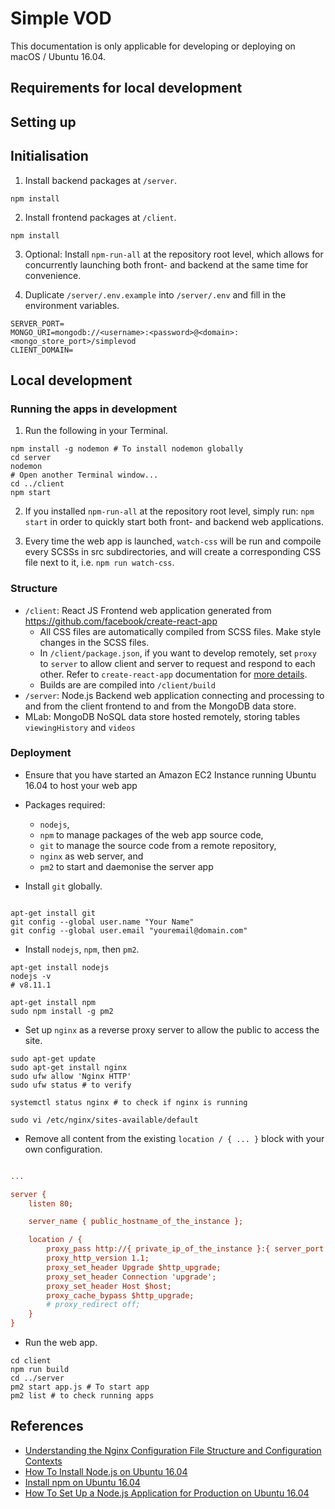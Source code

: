 # Simple VOD

This documentation is only applicable for developing or deploying on macOS / Ubuntu 16.04.

## Requirements for local development

## Setting up

## Initialisation ##

1. Install backend packages at `/server`.

```shell
npm install
```
2. Install frontend packages at `/client`.

```shell
npm install
```
3. Optional: Install `npm-run-all` at the repository root level, which allows for concurrently launching both front- and backend at the same time for convenience.

4. Duplicate `/server/.env.example` into `/server/.env` and fill in the environment variables.

```shell
SERVER_PORT=
MONGO_URI=mongodb://<username>:<password>@<domain>:<mongo_store_port>/simplevod
CLIENT_DOMAIN=
```

## Local development ##

### Running the apps in development

1. Run the following in your Terminal.

```shell
npm install -g nodemon # To install nodemon globally
cd server
nodemon
# Open another Terminal window...
cd ../client
npm start
```

2. If you installed `npm-run-all` at the repository root level, simply run: `npm start` in order to quickly start both front- and backend web applications.

3. Every time the web app is launched, `watch-css` will be run and compoile every SCSSs in src subdirectories, and will create a corresponding CSS file next to it, i.e. `npm run watch-css`.

### Structure

- `/client`: React JS Frontend web application generated from https://github.com/facebook/create-react-app
	- All CSS files are automatically compiled from SCSS files. Make style changes in the SCSS files.
	- In `/client/package.json`, if you want to develop remotely, set `proxy` to `server` to allow client and server to request and respond to each other. Refer to `create-react-app` documentation for [more details](https://github.com/facebook/create-react-app/blob/master/packages/react-scripts/template/README.md#configuring-the-proxy-manually).
	- Builds are are compiled into `/client/build`
- `/server`: Node.js Backend web application connecting and processing to and from the client frontend to and from the MongoDB data store.
- MLab: MongoDB NoSQL data store hosted remotely, storing tables `viewingHistory` and `videos`

### Deployment

- Ensure that you have started an Amazon EC2 Instance running Ubuntu 16.04 to host your web app
- Packages required:
	- `nodejs`,
	- `npm` to manage packages of the web app source code,
	- `git` to manage the source code from a remote repository,
	- `nginx` as web server, and
	- `pm2` to start and daemonise the server app

- Install `git` globally.

```shell

apt-get install git
git config --global user.name "Your Name"
git config --global user.email "youremail@domain.com"
```

- Install `nodejs`, `npm`, then `pm2`.

```shell
apt-get install nodejs
nodejs -v
# v8.11.1

apt-get install npm
sudo npm install -g pm2

```

- Set up `nginx` as a reverse proxy server to allow the public to access the site.

```shell
sudo apt-get update
sudo apt-get install nginx
sudo ufw allow 'Nginx HTTP'
sudo ufw status # to verify

systemctl status nginx # to check if nginx is running

sudo vi /etc/nginx/sites-available/default

```

- Remove all content from the existing `location / { ... }` block with your own configuration.

```ini

...

server {
	listen 80;

	server_name { public_hostname_of_the_instance };

	location / {
		proxy_pass http://{ private_ip_of_the_instance }:{ server_port };
		proxy_http_version 1.1;
		proxy_set_header Upgrade $http_upgrade;
		proxy_set_header Connection 'upgrade';
		proxy_set_header Host $host;
		proxy_cache_bypass $http_upgrade;
		# proxy_redirect off;
	}
}

```

- Run the web app.

```shell
cd client
npm run build
cd ../server
pm2 start app.js # To start app
pm2 list # to check running apps
```

## References ##
- [Understanding the Nginx Configuration File Structure and Configuration Contexts](https://www.digitalocean.com/community/tutorials/understanding-the-nginx-configuration-file-structure-and-configuration-contexts)
- [How To Install Node.js on Ubuntu 16.04](https://www.digitalocean.com/community/tutorials/how-to-install-nginx-on-ubuntu-16-04)
- [Install npm on Ubuntu 16.04](https://www.rosehosting.com/blog/install-npm-on-ubuntu-16-04/)
- [How To Set Up a Node.js Application for Production on Ubuntu 16.04](https://www.digitalocean.com/community/tutorials/how-to-set-up-a-node-js-application-for-production-on-ubuntu-16-04)
